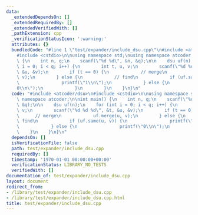 ```yaml
---
data:
  _extendedDependsOn: []
  _extendedRequiredBy: []
  _extendedVerifiedWith: []
  _pathExtension: cpp
  _verificationStatusIcon: ':warning:'
  attributes: {}
  bundledCode: "#line 1 \"test/expander/include_dsu.cpp\"\n#include <atcoder/dsu>\n\
    #include <cstdio>\n\nusing namespace std;\nusing namespace atcoder;\n\nint main()\
    \ {\n    int n, q;\n    scanf(\"%d %d\", &n, &q);\n\n    dsu uf(n);\n    for (int\
    \ i = 0; i < q; i++) {\n        int t, u, v;\n        scanf(\"%d %d %d\", &t,\
    \ &u, &v);\n        if (t == 0) {\n            // merge\n            uf.merge(u,\
    \ v);\n        } else {\n            // find\n            if (uf.same(u, v)) {\n\
    \                printf(\"1\\n\");\n            } else {\n                printf(\"\
    0\\n\");\n            }\n        }\n    }\n}\n"
  code: "#include <atcoder/dsu>\n#include <cstdio>\n\nusing namespace std;\nusing\
    \ namespace atcoder;\n\nint main() {\n    int n, q;\n    scanf(\"%d %d\", &n,\
    \ &q);\n\n    dsu uf(n);\n    for (int i = 0; i < q; i++) {\n        int t, u,\
    \ v;\n        scanf(\"%d %d %d\", &t, &u, &v);\n        if (t == 0) {\n      \
    \      // merge\n            uf.merge(u, v);\n        } else {\n            //\
    \ find\n            if (uf.same(u, v)) {\n                printf(\"1\\n\");\n\
    \            } else {\n                printf(\"0\\n\");\n            }\n    \
    \    }\n    }\n}\n"
  dependsOn: []
  isVerificationFile: false
  path: test/expander/include_dsu.cpp
  requiredBy: []
  timestamp: '1970-01-01 00:00:00+00:00'
  verificationStatus: LIBRARY_NO_TESTS
  verifiedWith: []
documentation_of: test/expander/include_dsu.cpp
layout: document
redirect_from:
- /library/test/expander/include_dsu.cpp
- /library/test/expander/include_dsu.cpp.html
title: test/expander/include_dsu.cpp
---
```

